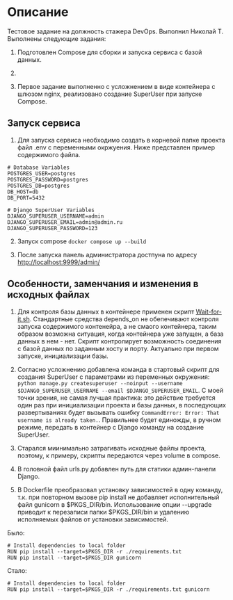 
# Описание

Тестовое задание на должность стажера DevOps. Выполнил Николай Т.
Выполнены следующие задания:
1. Подготовлен Compose для сборки и запуска сервиса с базой данных.

2. 

3. Первое задание выполненно с усложнением в виде контейнера с шлюзом nginx, реализовано создание SuperUser при запуске Compose.


## Запуск сервиса
1. Для запуска сервиса необходимо создать в корневой папке проекта файл .env с переменными окржуения. Ниже представлен пример содержимого файла.
```
# Database Variables
POSTGRES_USER=postgres
POSTGRES_PASSWORD=postgres
POSTGRES_DB=postgres
DB_HOST=db
DB_PORT=5432

# Django SuperUser Variables
DJANGO_SUPERUSER_USERNAME=admin
DJANGO_SUPERUSER_EMAIL=admin@admin.ru
DJANGO_SUPERUSER_PASSWORD=123
```
2. Запуск compose `docker compose up --build`

3. После запуска панель администратора достпуна по адресу [http://localhost:9999/admin/](http://localhost:9999/admin/)


## Особенности, заменчания и изменения в исходных файлах
1. Для контроля базы данных в контейнере применен скрипт [Wait-for-it.sh](https://github.com/vishnubob/wait-for-it). Стандартные средства depends_on не обепечивают контроля запуска содержимого контенейра, а не смаого контейнера, таким образом возможна ситуация, когда контейнера уже запущен, а база данных в нем - нет. Скрипт контролирует возможность соединения с базой данных по заданным хосту и порту. Актуально при первом запуске, инициализации базы.

2. Согласно усложнению добавлена команда в стартовый скрипт для создания SuperUser с параметрами из переменных окружения: `python manage.py createsuperuser --noinput --username $DJANGO_SUPERUSER_USERNAME --email $DJANGO_SUPERUSER_EMAIL`.
С моей точки зрения, не самая лучшая практика: это действие требуется один раз при инициализации проекта и базы данных, в последующих развертываниях будет вызывать ошибку `CommandError: Error: That username is already taken.`. Правильнее будет единожды, в ручном режиме, передать в контейнер с Django команду на создание SuperUser.

3. Старался миинимально затрагивать исходные файлы проекта, поэтому, к примеру, скрипты передаются через volume в compose.

4. В головной файл urls.py добавлен путь для статики админ-панели Django.

5. В Dockerfile преобразовал установку зависимостей в одну команду, т.к. при повторном вызове pip install не добавляет исполнительный файл gunicorn в $PKGS_DIR/bin. Использование опции --upgrade приводит к перезаписи папки $PKGS_DIR/bin и удалению исполняемых файлов от установки зависимостей.

Было:
```
# Install dependencies to local folder
RUN pip install --target=$PKGS_DIR -r ./requirements.txt
RUN pip install --target=$PKGS_DIR gunicorn
```
Стало:
```
# Install dependencies to local folder
RUN pip install --target=$PKGS_DIR -r ./requirements.txt gunicorn
```